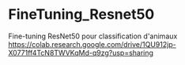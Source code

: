 # FineTuning_Resnet50
Fine-tuning ResNet50 pour classification d'animaux
https://colab.research.google.com/drive/1QU912jp-X0771ff4TcN8TWVKqMd-q9zg?usp=sharing
